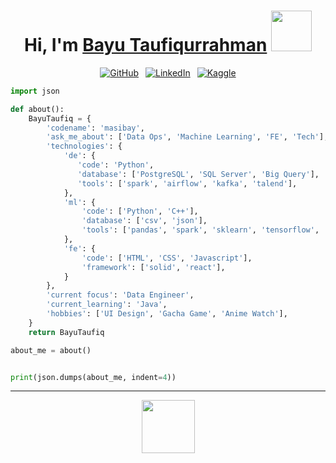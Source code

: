 <div align="center"> 
    <h1>Hi, I'm  <a href="https://github.com/masibay" rel="nofollow"><b><span color="#4888B7">Bayu Taufiqurrahman</span></b></a>&nbsp;<img src="https://appstickers-cdn.appadvice.com/1435314243/837714878/8bc7091097b7a96b2ad1a11f3f42369e-7.png" width="65px"/> </h1>
</div>

<div align="center"> 
    <a href="https://github.com/masibay"><img src="https://img.shields.io/badge/github-%23181717?style=for-the-badge&logo=github&logoColor=white&labelColor=%23181717&link=https%3A%2F%2Fgithub.com%2Fmasibay" alt="GitHub"></a>&ensp;
    <a href="https://linkedin.com/in/masibay"><img src="https://img.shields.io/badge/linkedin-%234888B7?style=for-the-badge&logo=linkedin&logoColor=white&Color=%23181717&link=https%3A%2F%2Fwww.linkedin.com%2Fin%2Fmasibay%2F" alt="LinkedIn"></a>&ensp;
    <a href="https://kaggle.com/bayutaufiqurrahman"><img src="https://img.shields.io/badge/kaggle-%230072EF?style=for-the-badge&Color=%23181717&link=https%3A%2F%2Fwww.kaggle.com%2Fbayutaufiqurrahman" alt="Kaggle"></a>
</div>

```python
import json

def about():
    BayuTaufiq = {
        'codename': 'masibay',
        'ask_me_about': ['Data Ops', 'Machine Learning', 'FE', 'Tech'],
        'technologies': {
            'de': {
               'code': 'Python',
               'database': ['PostgreSQL', 'SQL Server', 'Big Query'],
               'tools': ['spark', 'airflow', 'kafka', 'talend'],
            },
            'ml': {
                'code': ['Python', 'C++'],
                'database': ['csv', 'json'],
                'tools': ['pandas', 'spark', 'sklearn', 'tensorflow', 'huggingface'],
            },
            'fe': {
                'code': ['HTML', 'CSS', 'Javascript'],
                'framework': ['solid', 'react'],
            }
        },
        'current focus': 'Data Engineer',
        'current_learning': 'Java',
        'hobbies': ['UI Design', 'Gacha Game', 'Anime Watch'],
    }
    return BayuTaufiq

about_me = about()


print(json.dumps(about_me, indent=4))
```
<hr/>
<div align="center">
    <img src="https://appstickers-cdn.appadvice.com/1435314243/837714878/5b7beb9a34d63eb058c134419451c655-5.png" width="85px">
</div>